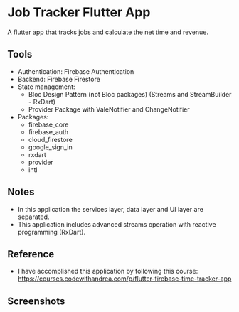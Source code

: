# Job Tracker Flutter App

A flutter app that tracks jobs and calculate the net time and revenue.

## Tools
- Authentication: Firebase Authentication
- Backend: Firebase Firestore
- State management: 
   * Bloc Design Pattern (not Bloc packages) (Streams and StreamBuilder - RxDart)
   * Provider Package with ValeNotifier and ChangeNotifier
- Packages:
   * firebase_core
   * firebase_auth
   * cloud_firestore
   * google_sign_in
   * rxdart
   * provider
   * intl
 

## Notes
 - In this application the services layer, data layer and UI layer are separated.
 - This application includes advanced streams operation with reactive programming (RxDart).

## Reference
 - I have accomplished this application by following this course: https://courses.codewithandrea.com/p/flutter-firebase-time-tracker-app
 

## Screenshots

